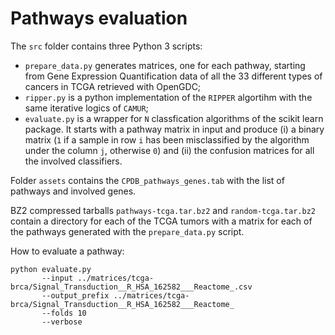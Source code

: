# Pathways evaluation

The `src` folder contains three Python 3 scripts:
- `prepare_data.py` generates matrices, one for each pathway, starting from Gene Expression Quantification data of all the 33 different types of cancers in TCGA retrieved with OpenGDC;
- `ripper.py` is a python implementation of the `RIPPER` algortihm with the same iterative logics of `CAMUR`;
- `evaluate.py` is a wrapper for `N` classfication algorithms of the scikit learn package. It starts with a pathway matrix in input and produce (i) a binary matrix (`1` if a sample in row `i` has been misclassified by the algorithm under the column `j`, otherwise `0`) and (ii) the confusion matrices for all the involved classifiers.

Folder `assets` contains the `CPDB_pathways_genes.tab` with the list of pathways and involved genes.

BZ2 compressed tarballs `pathways-tcga.tar.bz2` and `random-tcga.tar.bz2` contain a directory for each of the TCGA tumors with a matrix for each of the pathways generated with the `prepare_data.py` script.

How to evaluate a pathway:
```
python evaluate.py 
       --input ../matrices/tcga-brca/Signal_Transduction__R_HSA_162582___Reactome_.csv 
       --output_prefix ../matrices/tcga-brca/Signal_Transduction__R_HSA_162582___Reactome_ 
       --folds 10 
       --verbose
```
